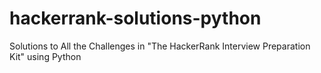 # hackerrank-solutions-python
Solutions to All the Challenges in "The HackerRank Interview Preparation Kit" using Python
